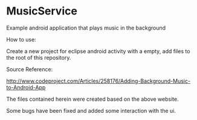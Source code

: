 MusicService
============

Example android application that plays music in the background


How to use:

Create a new project for eclipse android activity with a empty, add files to the root of this repository.


Source Reference:

http://www.codeproject.com/Articles/258176/Adding-Background-Music-to-Android-App

 The files contained herein were created based on the above website.
 
Some bugs have been fixed and added some interaction with the ui.
